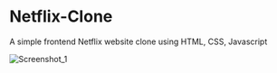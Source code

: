 # Netflix-Clone
A simple frontend Netflix website clone using HTML, CSS, Javascript


![Screenshot_1](https://github.com/tejas-rathi05/Netflix-Clone/assets/113531266/a0ebff5b-658c-4c5e-abb8-60b9c1714ddf)
